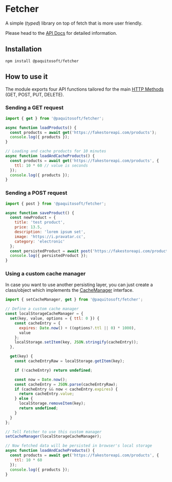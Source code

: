 # Fetcher

A simple (_typed_) library on top of fetch that is more user friendly.

Please head to the [API Docs](https://paquitosoft.github.io/fetcher/modules.html) for detailed information.

## Installation

```
npm install @paquitosoft/fetcher
```

## How to use it

The module exports four API functions tailored for the main [HTTP Methods](https://developer.mozilla.org/en-US/docs/Web/HTTP/Methods) (GET, POST, PUT, DELETE).

### Sending a GET request 
```js
import { get } from '@paquitosoft/fetcher';

async function loadProducts() {
  const products = await get('https://fakestoreapi.com/products');
  console.log({ products });
}

// Loading and cache products for 10 minutes
async function loadAndCacheProducts() {
  const products = await get('https://fakestoreapi.com/products', {
    ttl: 10 * 60 // value is seconds
  });
  console.log({ products });
}
```

### Sending a POST request 
```js
import { post } from '@paquitosoft/fetcher';

async function saveProduct() {
  const newProduct = {
    title: 'test product',
    price: 13.5,
    description: 'lorem ipsum set',
    image: 'https://i.pravatar.cc',
    category: 'electronic'
  };
  const persistedProduct = await post('https://fakestoreapi.com/products', newProduct);
  console.log({ persistedProduct });
}
```

### Using a custom cache manager

In case you want to use another persisting layer, you can just create
a class/object which implements the [CacheManager](https://paquitosoft.github.io/fetcher/interfaces/CacheManager.html) interface.

```js
import { setCacheManager, get } from '@paquitosoft/fetcher';

// Define a custom cache manager
const localStorageCacheManager = {
  set(key, value, options = { ttl: 0 }) {
    const cacheEntry = {
      expires: Date.now() + ((options?.ttl || 0) * 1000),
      value
    };
    localStorage.setItem(key, JSON.stringify(cacheEntry));
  },

  get(key) {
    const cacheEntryRaw = localStorage.getItem(key);

    if (!cacheEntry) return undefined;

    const now = Date.now();
    const cacheEntry = JSON.parse(cacheEntryRaw);
    if (cacheEntry && now < cacheEntry.expires) {
      return cacheEntry.value;
    } else {
      localStorage.removeItem(key);
      return undefined;
    }
  }
};

// Tell Fetcher to use this custom manager
setCacheManager(localStorageCacheManager);

// Now fetched data will be persisted in browser's local storage
async function loadAndCacheProducts() {
  const products = await get('https://fakestoreapi.com/products', {
    ttl: 10 * 60
  });
  console.log({ products });
}
```
